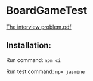 # BoardGameTest
[The interview problem.pdf](https://github.com/dan1212111/BoardGameTest/files/8818357/The.interview.problem.pdf)

## Installation:

Run command:
`npm ci`

Run test command:
`npx jasmine`

